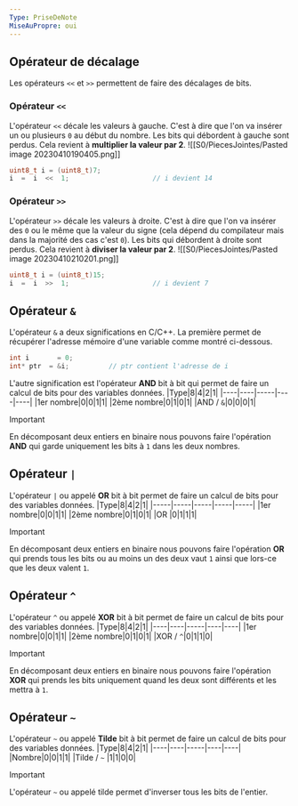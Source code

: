 ```yaml
---
Type: PriseDeNote
MiseAuPropre: oui
---
```


## Opérateur de décalage
Les opérateurs `<<` et `>>` permettent de faire des décalages de bits.

### Opérateur `<<`
L'opérateur `<<` décale les valeurs à gauche. C'est à dire que l'on va insérer un ou plusieurs `0` au début du nombre. Les bits qui débordent à gauche sont perdus. Cela revient à **multiplier la valeur par 2**.
![[S0/PiecesJointes/Pasted image 20230410190405.png]]
```c
uint8_t i = (uint8_t)7;
i  =  i  <<  1;                     // i devient 14
```

### Opérateur `>>`
L'opérateur `>>` décale les valeurs à droite. C'est à dire que l'on va insérer des `0` ou le même que la valeur du signe (cela dépend du compilateur mais dans la majorité des cas c'est `0`). Les bits qui débordent à droite sont perdus. Cela revient à **diviser la valeur par 2**.
![[S0/PiecesJointes/Pasted image 20230410210201.png]]
```c
uint8_t i = (uint8_t)15; 
i  =  i  >>  1;                     // i devient 7
```

## Opérateur `&`
L'opérateur `&` a deux significations en C/C++. La première permet de récupérer l'adresse mémoire d'une variable comme montré ci-dessous.
```c
int i       = 0;  
int* ptr  = &i;          // ptr contient l'adresse de i
```

L'autre signification est l'opérateur **AND** bit à bit qui permet de faire un calcul de bits pour des variables données. 
|Type|8|4|2|1|
|----|----|-----|----|----|
|1er nombre|0|0|1|1|
|2ème nombre|0|1|0|1|
|AND / `&`|0|0|0|1|

>[!important]
> En décomposant deux entiers en binaire nous pouvons faire l'opération **AND** qui garde uniquement les bits à `1` dans les deux nombres.

## Opérateur `|`
L'opérateur `|` ou appelé **OR** bit à bit permet de faire un calcul de bits pour des variables données.
|Type|8|4|2|1|
|-----|-----|-----|-----|-----|
|1er nombre|0|0|1|1|
|2ème nombre|0|1|0|1|
|OR |0|1|1|1|

>[!important]
> En décomposant deux entiers en binaire nous pouvons faire l'opération **OR** qui prends tous les bits ou au moins un des deux vaut `1` ainsi que lors-ce que les deux valent `1`.

## Opérateur `^`
L'opérateur `^` ou appelé **XOR** bit à bit permet de faire un calcul de bits pour des variables données.
|Type|8|4|2|1|
|----|----|-----|----|----|
|1er nombre|0|0|1|1|
|2ème nombre|0|1|0|1|
|XOR / `^`|0|1|1|0|

>[!important]
> En décomposant deux entiers en binaire nous pouvons faire l'opération **XOR** qui prends les bits uniquement quand les deux sont différents et les mettra à `1`.

## Opérateur `~`
L'opérateur `~` ou appelé **Tilde** bit à bit permet de faire un calcul de bits pour des variables données.
|Type|8|4|2|1|
|----|----|-----|----|----|
|Nombre|0|0|1|1|
|Tilde / `~` |1|1|0|0|

>[!important]
>L'opérateur `~` ou appelé tilde permet d'inverser tous les bits de l'entier.

